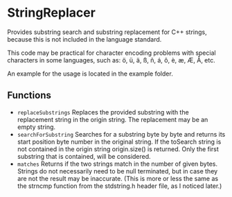 # StringReplacer

Provides substring search and substring replacement for C++ strings, because this is not included in the language standard.

This code may be practical for character encoding problems with special characters in some languages, such as: ö, ü, ä, ß, ñ, á, ô, è, æ, Æ, Å, etc.

An example for the usage is located in the example folder.

## Functions

* `replaceSubstrings` Replaces the provided substring with the replacement string in the origin string. The replacement may be an empty string.
* `searchForSubstring` Searches for a substring byte by byte and returns its start position byte number in the original string. If the toSearch string is not contained in the origin string origin.size() is returned. Only the first substring that is contained, will be considered. 
* `matches` Returns if the two strings match in the number of given bytes. Strings do not necessarily need to be null terminated, but in case they are not the result may be inaccurate. (This is more or less the same as the strncmp function from the stdstring.h header file, as I noticed later.)